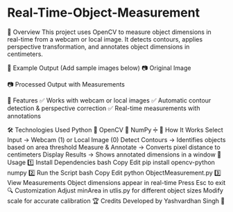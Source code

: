 # Real-Time-Object-Measurement

📌 Overview
This project uses OpenCV to measure object dimensions in real-time from a webcam or local image. It detects contours, applies perspective transformation, and annotates object dimensions in centimeters.

📸 Example Output
(Add sample images below)
📷 Original Image

📷 Processed Output with Measurements

🔧 Features
✅ Works with webcam or local images
✅ Automatic contour detection & perspective correction
✅ Real-time measurements with annotations

🛠️ Technologies Used
Python 🐍
OpenCV 🎥
NumPy ➗
🚀 How It Works
Select Input → Webcam (1) or Local Image (0)
Detect Contours → Identifies objects based on area threshold
Measure & Annotate → Converts pixel distance to centimeters
Display Results → Shows annotated dimensions in a window
📌 Usage
1️⃣ Install Dependencies
bash
Copy
Edit
pip install opencv-python numpy
2️⃣ Run the Script
bash
Copy
Edit
python ObjectMeasurement.py
3️⃣ View Measurements
Object dimensions appear in real-time
Press Esc to exit
🔍 Customization
Adjust minArea in utlis.py for different object sizes
Modify scale for accurate calibration
🏆 Credits
Developed by Yashvardhan Singh 🎯

